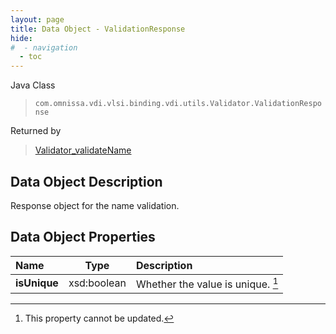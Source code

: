 ```yaml
---
layout: page
title: Data Object - ValidationResponse
hide:
#  - navigation
  - toc
---
```






Java Class
> `com.omnissa.vdi.vlsi.binding.vdi.utils.Validator.ValidationResponse`

Returned by
> [Validator_validateName](vdi.utils.Validator.md#validateName)


## Data Object Description

Response object for the name validation.

## Data Object Properties

 Name | Type | Description
:---|:---:|:---
**isUnique**|  xsd:boolean|  Whether the value is unique. [^2]


 


[^2]: This property cannot be updated.